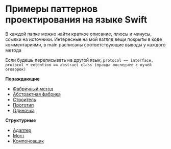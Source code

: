 # Примеры паттернов проектирования на языке Swift


В каждой папке можно найти краткое описание, плюсы и минусы, ссылки на источники. Интересные на мой взгляд вещи покрыты в коде комментариями, в main расписаны соответствующие выводы у каждого метода


Если будешь переписывать на другой язык, `protocol == interface, protocol + extention == abstract class (правда последнее с кучей оговорок)`

**Пораждающие**
- [Фабричный метод](https://github.com/lolsmh/patterns_swift/tree/main/FactoryMethod)
- [Абстрактная фабрика](https://github.com/lolsmh/patterns_swift/tree/main/AbstractFactory)
- [Строитель](https://github.com/lolsmh/patterns_swift/tree/main/Builder)
- [Прототип](https://github.com/lolsmh/patterns_swift/tree/main/Prototype)
- [Одиночка](https://github.com/lolsmh/patterns_swift/tree/main/Singleton)

**Структурные**
- [Адаптер](https://github.com/lolsmh/patterns_swift/tree/main/Adapter)
- [Мост](https://github.com/lolsmh/patterns_swift/tree/main/Bridge)
- [Компоновщик]( https://github.com/lolsmh/patterns_swift/tree/main/Composite)
